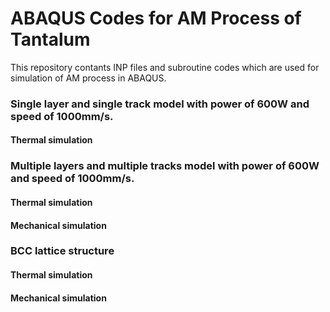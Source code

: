 # ABAQUS Codes for AM Process of Tantalum
This repository contants INP files and subroutine codes which are used for simulation of AM process in ABAQUS.

### Single layer and single track model with power of 600W and speed of 1000mm/s.
#### Thermal simulation

### Multiple layers and multiple tracks model with power of 600W and speed of 1000mm/s.
#### Thermal simulation
#### Mechanical simulation

### BCC lattice structure
#### Thermal simulation
#### Mechanical simulation
